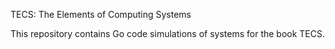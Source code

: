 TECS: The Elements of Computing Systems

This repository contains Go code simulations of systems for the book TECS.
